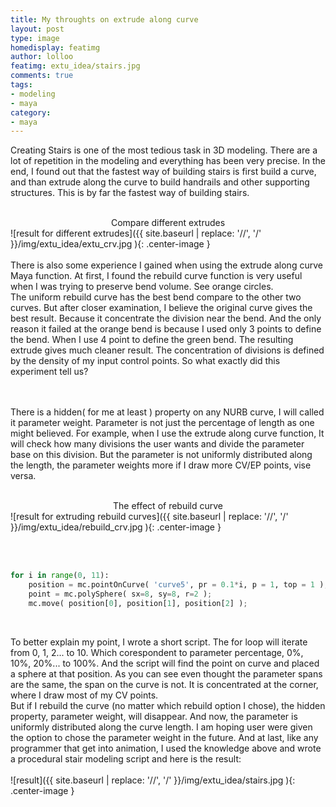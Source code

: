 ```yaml
---
title: My throughts on extrude along curve
layout: post
type: image
homedisplay: featimg
author: lolloo
featimg: extu_idea/stairs.jpg
comments: true
tags:
- modeling
- maya
category:
- maya
---
```


Creating Stairs is one of the most tedious task in 3D modeling. There are a lot of repetition in the modeling and everything has been very precise. In the end, I found out that the fastest way of building stairs is first build a curve, and than extrude along the curve to build handrails and other supporting structures. This is by far the fastest way of building stairs.
<br/><br/>

<center>Compare different extrudes</center>
![result for different extrudes]({{ site.baseurl | replace: '//', '/' }}/img/extu_idea/extu_crv.jpg ){: .center-image }
<br/><br/>
There is also some experience I gained when using the extrude along curve Maya function. At first, I found the rebuild curve function is very useful when I was trying to preserve bend volume. See orange circles. 
<br/>
The uniform rebuild curve has the best bend compare to the other two curves. But after closer examination, I believe the original curve gives the best result. Because it concentrate the division near the bend. And the only reason it failed at the orange bend is because I used only 3 points to define the bend. When I use 4 point to define the green bend. The resulting extrude gives much cleaner result. The concentration of divisions is defined by the density of my input control points. So what exactly did this experiment tell us?

<br/><br/>
There is a hidden( for me at least ) property on any NURB curve, I will called it parameter weight. Parameter is not just the percentage of length as one might believed. For example, when I use the extrude along curve function, It will check how many divisions the user wants and divide the parameter base on this division. But the parameter is not uniformly distributed along the length, the parameter weights more if I draw more CV/EP points, vise versa.
<br/><br/>

<center>The effect of rebuild curve</center>
![result for extruding rebuild curves]({{ site.baseurl | replace: '//', '/' }}/img/extu_idea/rebuild_crv.jpg ){: .center-image }

<br/><br/>
``` py
for i in range(0, 11):
	position = mc.pointOnCurve( 'curve5', pr = 0.1*i, p = 1, top = 1 );
	point = mc.polySphere( sx=8, sy=8, r=2 );
	mc.move( position[0], position[1], position[2] );
```
<br/>

To better explain my point, I wrote a short script. The for loop will iterate from 0, 1, 2... to 10. Which corespondent to parameter percentage, 0%, 10%, 20%... to 100%. And the script will find the point on curve and placed a sphere at that position. As you can see even thought the parameter spans are the same, the span on the curve is not. It is concentrated at the corner, where I draw most of my CV points. 
<br/>
But if I rebuild the curve (no matter which rebuild option I chose), the hidden property, parameter weight, will disappear. And now, the parameter is uniformly distributed along the curve length. I am hoping user were given the option to chose the parameter weight in the future. And at last, like any programmer that get into animation, I used the knowledge above and wrote a procedural stair modeling script and here is the result:
<br/><br/>
![result]({{ site.baseurl | replace: '//', '/' }}/img/extu_idea/stairs.jpg ){: .center-image }